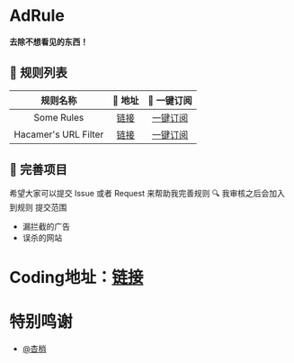 # AdRule
**去除不想看见的东西！**
## 📃 规则列表
|   规则名称   | 🚀 地址  |🚀 一键订阅  |
|  :----:  | :----:  | :----:  |
| Some Rules | [链接](https://hacamer.coding.net/p/adgurd/d/adrules/git/raw/main/rules-admin.txt) | [一键订阅](https://subscribe.adblockplus.org/?location=https://hacamer.coding.net/p/adgurd/d/adrules/git/raw/main/rules-admin.txt) |
| Hacamer's URL Filter |[链接](https://hacamer.coding.net/p/adgurd/d/adrules/git/raw/main/url-filter.txt)|[一键订阅](https://subscribe.adblockplus.org/?location=https://hacamer.coding.net/p/adgurd/d/adrules/git/raw/main/url-filter.txt)|
## 🚛 完善项目

希望大家可以提交 Issue 或者 Request 来帮助我完善规则 🔍 我审核之后会加入到规则
  提交范围
- 漏拦截的广告
- 误杀的网站

# Coding地址：[链接](https://hacamer.coding.net/public/adgurd/adrules/git/files)
# 特别鸣谢
- [@杏梢](https://github.com/hacamer)

